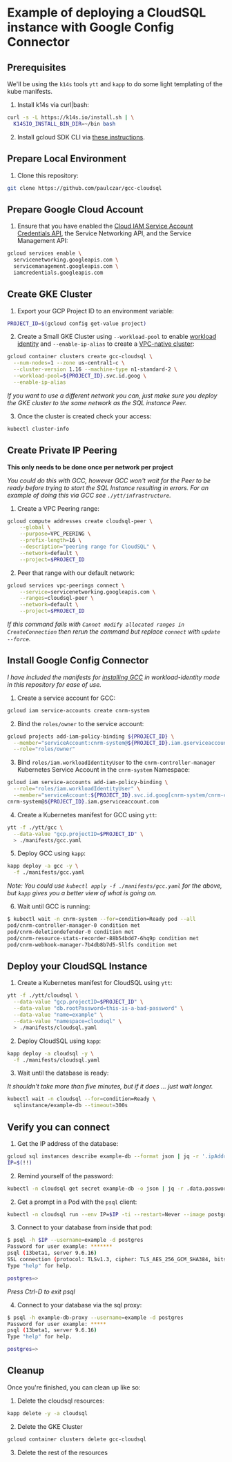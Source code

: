 # Example of deploying a CloudSQL instance with Google Config Connector

## Prerequisites

We'll be using the `k14s` tools `ytt` and `kapp` to do some light templating of the kube manifests.

1. Install k14s via curl|bash:

```bash
curl -s -L https://k14s.io/install.sh | \
  K14SIO_INSTALL_BIN_DIR=~/bin bash
```

2. Install gcloud SDK CLI via [these instructions](https://cloud.google.com/sdk/docs/quickstarts).


## Prepare Local Environment

1. Clone this repository:

```bash
git clone https://github.com/paulczar/gcc-cloudsql
```


## Prepare Google Cloud Account

1. Ensure that you have enabled the [Cloud IAM Service Account Credentials API](https://console.cloud.google.com/apis/api/iamcredentials.googleapis.com/overview?_ga=2.231642838.851680512.1591144110-657035042.1588876317), the Service Networking API, and the Service Management API:

```bash
gcloud services enable \
  servicenetworking.googleapis.com \
  servicemanagement.googleapis.com \
  iamcredentials.googleapis.com
```

## Create GKE Cluster

1. Export your GCP Project ID to an environment variable:

```bash
PROJECT_ID=$(gcloud config get-value project)
```

2. Create a Small GKE Cluster using `--workload-pool` to enable [workload identity](https://cloud.google.com/kubernetes-engine/docs/how-to/workload-identity) and `--enable-ip-alias` to create a [VPC-native cluster](https://cloud.google.com/kubernetes-engine/docs/how-to/alias-ips):

```bash
gcloud container clusters create gcc-cloudsql \
  --num-nodes=1 --zone us-central1-c \
  --cluster-version 1.16 --machine-type n1-standard-2 \
  --workload-pool=${PROJECT_ID}.svc.id.goog \
  --enable-ip-alias
```

*If you want to use a different network you can, just make sure you deploy the GKE cluster to the same network as the SQL instance Peer.*

3. Once the cluster is created check your access:

```bash
kubectl cluster-info
```

## Create Private IP Peering

**This only needs to be done once per network per project**

*You could do this with GCC, however GCC won't wait for the Peer to be ready before trying to start the SQL Instance resulting in errors. For an example of doing this via GCC see `./ytt/infrastructure`.*

1. Create a VPC Peering range:

```bash
gcloud compute addresses create cloudsql-peer \
    --global \
    --purpose=VPC_PEERING \
    --prefix-length=16 \
    --description="peering range for CloudSQL" \
    --network=default \
    --project=$PROJECT_ID
```

2. Peer that range with our default network:

```bash
gcloud services vpc-peerings connect \
    --service=servicenetworking.googleapis.com \
    --ranges=cloudsql-peer \
    --network=default \
    --project=$PROJECT_ID
```

*If this command fails with `Cannot modify allocated ranges in CreateConnection` then rerun the command but replace `connect` with `update --force`.*

## Install Google Config Connector

*I have included the manifests for [installing GCC](https://cloud.google.com/config-connector/docs/how-to/install-upgrade-uninstall) in workload-identity mode in this repository for ease of use.*

1. Create a service account for GCC:

```bash
gcloud iam service-accounts create cnrm-system
```

2. Bind the `roles/owner` to the service account:

```bash
gcloud projects add-iam-policy-binding ${PROJECT_ID} \
  --member="serviceAccount:cnrm-system@${PROJECT_ID}.iam.gserviceaccount.com" \
  --role="roles/owner"
```

3. Bind `roles/iam.workloadIdentityUser` to the `cnrm-controller-manager` Kubernetes Service Account in the `cnrm-system` Namespace:

```bash
gcloud iam service-accounts add-iam-policy-binding \
  --role="roles/iam.workloadIdentityUser" \
  --member="serviceAccount:${PROJECT_ID}.svc.id.goog[cnrm-system/cnrm-controller-manager]" \
cnrm-system@${PROJECT_ID}.iam.gserviceaccount.com
```

4. Create a Kubernetes manifest for GCC using `ytt`:

```bash
ytt -f ./ytt/gcc \
  --data-value "gcp.projectID=$PROJECT_ID" \
  > ./manifests/gcc.yaml
```

5. Deploy GCC using `kapp`:

```bash
kapp deploy -a gcc -y \
  -f ./manifests/gcc.yaml
```

*Note: You could use `kubectl apply -f ./manifests/gcc.yaml` for the above, but `kapp` gives you a better view of what is going on.*

6. Wait until GCC is running:

```bash
$ kubectl wait -n cnrm-system --for=condition=Ready pod --all
pod/cnrm-controller-manager-0 condition met
pod/cnrm-deletiondefender-0 condition met
pod/cnrm-resource-stats-recorder-88b54bdd7-6hq9p condition met
pod/cnrm-webhook-manager-7b4db8b7d5-5llfs condition met
```

## Deploy your CloudSQL Instance

1. Create a Kubernetes manifest for CloudSQL using `ytt`:

```bash
ytt -f ./ytt/cloudsql \
  --data-value "gcp.projectID=$PROJECT_ID" \
  --data-value "db.rootPassword=this-is-a-bad-password" \
  --data-value "name=example" \
  --data-value "namespace=cloudsql" \
  > ./manifests/cloudsql.yaml
```

2. Deploy CloudSQL using `kapp`:

```bash
kapp deploy -a cloudsql -y \
  -f ./manifests/cloudsql.yaml
```

3. Wait until the database is ready:

*It shouldn't take more than five minutes, but if it does ... just wait longer.*

```bash
kubectl wait -n cloudsql --for=condition=Ready \
  sqlinstance/example-db --timeout=300s
```

## Verify you can connect

1. Get the IP address of the database:

```bash
gcloud sql instances describe example-db --format json | jq -r '.ipAddresses[0].ipAddress'
IP=$(!!)
```

2. Remind yourself of the password:

```bash
kubectl -n cloudsql get secret example-db -o json | jq -r .data.password | base64 --decode
```

2. Get a prompt in a Pod with the `psql` client:

```bash
kubectl -n cloudsql run --env IP=$IP -ti --restart=Never --image postgres:13-alpine --rm psql -- sh
```

3. Connect to your database from inside that pod:

```bash
$ psql -h $IP --username=example -d postgres
Password for user example: *******
psql (13beta1, server 9.6.16)
SSL connection (protocol: TLSv1.3, cipher: TLS_AES_256_GCM_SHA384, bits: 256, compression: off)
Type "help" for help.

postgres=>

```

*Press Ctrl-D to exit psql*

4. Connect to your database via the sql proxy:

```bash
$ psql -h example-db-proxy --username=example -d postgres
Password for user example: *****
psql (13beta1, server 9.6.16)
Type "help" for help.

postgres=> 

```

## Cleanup

Once you're finished, you can clean up like so:

1. Delete the cloudsql resources:

```bash
kapp delete -y -a cloudsql
```

2. Delete the GKE Cluster

```bash
gcloud container clusters delete gcc-cloudsql
```

3. Delete the rest of the resources